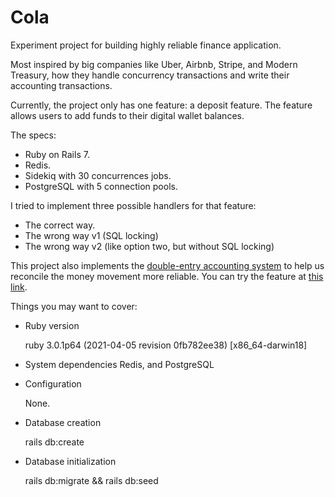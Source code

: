# Cola

Experiment project for building highly reliable finance application.
 
Most inspired by big companies like Uber, Airbnb, Stripe, and Modern Treasury, how they handle concurrency transactions and write their accounting transactions.

Currently, the project only has one feature: a deposit feature. The feature allows users to add funds to their digital wallet balances.

The specs:
- Ruby on Rails 7.
- Redis. 
- Sidekiq with 30 concurrences jobs.
- PostgreSQL with 5 connection pools. 

I tried to implement three possible handlers for that feature:
- The correct way. 
- The wrong way v1 (SQL locking)
- The wrong way v2 (like option two, but without SQL locking)

This project also implements the [double-entry accounting system](https://www.moderntreasury.com/journal/what-is-double-entry-accounting) to help us reconcile the money movement more reliable. You can try the feature at [this link](https://colacolacola.herokuapp.com/).

Things you may want to cover:

* Ruby version

  ruby 3.0.1p64 (2021-04-05 revision 0fb782ee38) [x86_64-darwin18]

* System dependencies
  Redis, and PostgreSQL

* Configuration

  None.

* Database creation

  rails db:create

* Database initialization

  rails db:migrate && rails db:seed
